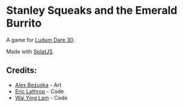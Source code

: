 # Stanley Squeaks and the Emerald Burrito
A game for [Ludum Dare 30](http://www.ludumdare.com/compo/).

Made with [SplatJS](http://splatjs.github.io/).

## Credits:

* [Alex Bezuska](http://alexbezuska.com/) - Art
* [Eric Lathrop](http://ericlathrop.com/) - Code
* [Wai Ying Lam](https://twitter.com/WaiYingLam) - Code
